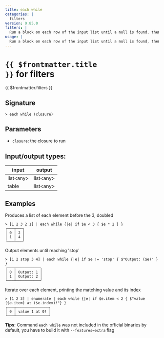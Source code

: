 ```yaml
---
title: each while
categories: |
  filters
version: 0.85.0
filters: |
  Run a block on each row of the input list until a null is found, then create a new list with the results.
usage: |
  Run a block on each row of the input list until a null is found, then create a new list with the results.
---
```

<!-- This file is automatically generated. Please edit the command in https://github.com/nushell/nushell instead. -->

# <code>{{ $frontmatter.title }}</code> for filters

<div class='command-title'>{{ $frontmatter.filters }}</div>

## Signature

```> each while (closure)```

## Parameters

 -  `closure`: the closure to run


## Input/output types:

| input     | output    |
| --------- | --------- |
| list\<any\> | list\<any\> |
| table     | list\<any\> |
## Examples

Produces a list of each element before the 3, doubled
```nu
> [1 2 3 2 1] | each while {|e| if $e < 3 { $e * 2 } }
╭───┬───╮
│ 0 │ 2 │
│ 1 │ 4 │
╰───┴───╯

```

Output elements until reaching 'stop'
```nu
> [1 2 stop 3 4] | each while {|e| if $e != 'stop' { $"Output: ($e)" } }
╭───┬───────────╮
│ 0 │ Output: 1 │
│ 1 │ Output: 2 │
╰───┴───────────╯

```

Iterate over each element, printing the matching value and its index
```nu
> [1 2 3] | enumerate | each while {|e| if $e.item < 2 { $"value ($e.item) at ($e.index)!"} }
╭───┬───────────────╮
│ 0 │ value 1 at 0! │
╰───┴───────────────╯

```


**Tips:** Command `each while` was not included in the official binaries by default, you have to build it with `--features=extra` flag
